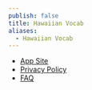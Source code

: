 ```yaml
---
publish: false
title: Hawaiian Vocab
aliases:
  - Hawaiian Vocab
---
```

- [App Site](https://dream-build-ship.notion.site/Hawai-ian-Vocab-App-b7516edb310b462aa725741e99ae0f73)
- [Privacy Policy](https://dream-build-ship.notion.site/Privacy-Policy-de011d813e4f42f6a8a20d431799f134)
- [FAQ](https://dream-build-ship.notion.site/FAQ-dd8743655a9d4438bc318c7323681218) 